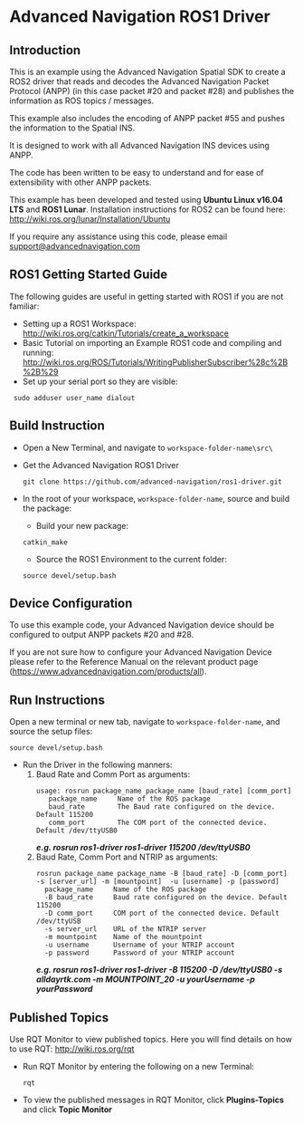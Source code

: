 # Advanced Navigation ROS1 Driver

## Introduction

This is an example using the Advanced Navigation Spatial SDK to create a ROS2 driver that reads and decodes the Advanced Navigation Packet Protocol (ANPP) (in this case packet #20 and packet #28) and publishes the information as ROS topics / messages. 

This example also includes the encoding of ANPP packet #55 and pushes the information to the Spatial INS.

It is designed to work with all Advanced Navigation INS devices using ANPP.

The code has been written to be easy to understand and for ease of extensibility with other ANPP packets.

This example has been developed and tested using **Ubuntu Linux v16.04 LTS** and **ROS1 Lunar**. Installation instructions for ROS2 can be found here: http://wiki.ros.org/lunar/Installation/Ubuntu

If you require any assistance using this code, please email support@advancednavigation.com



## ROS1 Getting Started Guide

The following guides are useful in getting started with ROS1 if you are not familiar:

- Setting up a ROS1 Workspace: http://wiki.ros.org/catkin/Tutorials/create_a_workspace
- Basic Tutorial on importing an Example ROS1 code and compiling and running: http://wiki.ros.org/ROS/Tutorials/WritingPublisherSubscriber%28c%2B%2B%29
- Set up your serial port so they are visible: 
 ```
  sudo adduser user_name dialout
  ```

## Build Instruction

- Open a New Terminal, and navigate to `workspace-folder-name\src\`
- Get the Advanced Navigation ROS1 Driver   
  ```
  git clone https://github.com/advanced-navigation/ros1-driver.git
  ```

- In the root of your workspace, `workspace-folder-name`, source and build the package:
    - Build your new package:
    ```
    catkin_make
    ```
    - Source the ROS1 Environment to the current folder:
    ```
    source devel/setup.bash
    ```

## Device Configuration

To use this example code, your Advanced Navigation device should be configured to output ANPP packets #20 and #28.

If you are not sure how to configure your Advanced Navigation Device please refer to the Reference Manual on the relevant product page (https://www.advancednavigation.com/products/all). 



## Run Instructions

Open a new terminal or new tab, navigate to `workspace-folder-name`, and source the setup files:
```
source devel/setup.bash
```

- Run the Driver in the following manners:
  1. Baud Rate and Comm Port as arguments:
     ```
     usage: rosrun package_name package_name [baud_rate] [comm_port]
        package_name     Name of the ROS package
        baud_rate        The Baud rate configured on the device. Default 115200
        comm_port        The COM port of the connected device. Default /dev/ttyUSB0
     ```
     ***e.g. rosrun ros1-driver ros1-driver 115200 /dev/ttyUSB0***
  2. Baud Rate, Comm Port and NTRIP as arguments:
     ```
     rosrun package_name package_name -B [baud_rate] -D [comm_port] -s [server_url] -m [mountpoint]  -u [username] -p [password]
       package_name     Name of the ROS package
       -B baud_rate     Baud rate configured on the device. Default 115200
       -D comm_port     COM port of the connected device. Default /dev/ttyUSB
       -s server_url    URL of the NTRIP server
       -m mountpoint    Name of the mountpoint
       -u username      Username of your NTRIP account
       -p password      Password of your NTRIP account 
     ```
     ***e.g. rosrun ros1-driver ros1-driver -B 115200 -D /dev/ttyUSB0 -s alldayrtk.com -m MOUNTPOINT_20  -u yourUsername -p yourPassword***


## Published Topics
Use RQT Monitor to view published topics. Here you will find details on how to use RQT: http://wiki.ros.org/rqt
- Run RQT Monitor by entering the following on a new Terminal:
  ```
  rqt
  ```
- To view the published messages in RQT Monitor, click **Plugins-Topics** and click **Topic Monitor**
